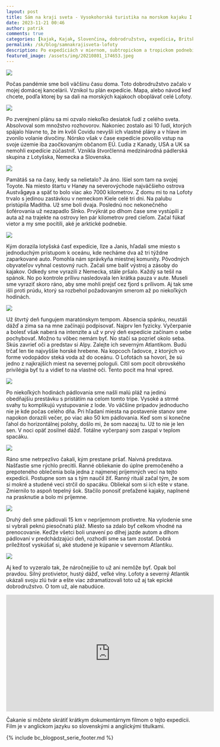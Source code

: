 ```yaml
---
layout: post
title: Sám na kraji sveta - Vysokohorská turistika na morskom kajaku I
date: 2023-11-21 00:46
author: patrik
comments: true
categories: [kajak, Kajak, Slovenčina, dobrodružstvo, expedícia, Britská Kolumbia, Kanada, medveď, tuleň, veľryba, outdoor]
permalink: /sk/blog/samnakrajisveta-lofoty
description: Po expedíciách v miernom, subtropickom a tropickom podnebí som začal snívať o ceste na ďaleký sever. Tak, ako som sľúbil, tak sa s tebou po dvoch rokoch vrátim až za polárny kruh na nórske súostrovie Lofoty. Príbeh o posúvaní hraníc. O objavovaní sveta aj samého seba. Dobrodružstvo v arktickej časti Atlantického oceánu.  
featured_image: /assets/img/20210801_174653.jpeg
---
```

![](/assets/img/map-lof-2.jpg)

Počas pandémie sme boli väčšinu času doma. Toto dobrodružstvo začalo v mojej domácej kancelárii. Vznikol tu plán expedície. Mapa, alebo návod keď chcete, podľa ktorej by sa dali na morských kajakoch oboplávať celé Lofoty.

![](/assets/img/20210816_093138.jpeg)

Po zverejnení plánu sa mi ozvalo niekoľko desiatok ľudí z celého sveta. Absolvoval som množstvo rozhovorov. Nakoniec zostalo asi 10 ľudí, ktorých spájalo hlavne to, že im kvôli Covidu nevyšli ich vlastné plány a v hlave im zvonilo volanie divočiny. Nórsko však v čase expedície povolilo vstup na svoje územie iba zaočkovaným občanom EÚ. Ľudia z Kanady, USA a UK sa nemohli expedície zúčastniť. Vznikla štvorčlenná medzinárodná pádlerská skupina z Lotyšska, Nemecka a Slovenska.

![](/assets/img/20210801_174653.jpeg)

Pamätáš sa na časy, kedy sa nelietalo? Ja áno. Išiel som tam na svojej Toyote. Na miesto štartu v Hanøy na severovýchode najväčšieho ostrova Austvågøya a späť to bolo viac ako 7000 kilometrov. Z domu mi to na Lofoty trvalo s jedinou zastávkou v nemeckom Kiele celé tri dni. Na palubu pristúpila Maditha. Už sme boli dvaja. Poslednú noc nekonečného šoférovania už nezapadlo Slnko. Prvýkrát po dlhom čase sme vystúpili z auta až na trajekte na ostrovy len pár kilometrov pred cieľom. Začal fúkať vietor a my sme pocítili, aké je arktické podnebie.

![](/assets/img/OI000004.jpeg)

Kým dorazila lotyšská časť expedície, Ilze a Janis, hľadali sme miesto s jednoduchým prístupom k oceánu, kde necháme dva až tri týždne zaparkované auto. Pomohla nám správkyňa miestnej komunity. Pôvodných obyvateľov vyhnal cestovný ruch. Začali sme baliť výstroj a zásoby do kajakov. Odkedy sme vyrazili z Nemecka, stále pršalo. Každý sa tešil na spánok. No po kontrole prílivu nasledovala len krátka pauza v aute. Museli sme vyraziť skoro ráno, aby sme mohli prejsť cez fjord s prílivom. Aj tak sme išli proti prúdu, ktorý sa rozbehol požadovaným smerom až po niekoľkých hodinách.

![](/assets/img/DSC_8226.jpeg)

Už štvrtý deň fungujem maratónskym tempom. Absencia spánku, neustáli dážď a zima sa na mne začínajú podpisovať. Najprv len fyzicky. Vyčerpanie a bolesť však naberá na intenzite a už v prvý deň expedície začínam o sebe pochybovať. Možno tu vôbec nemám byť. No stačí sa pozrieť okolo seba. Skús zavrieť oči a predstav si Alpy. Zalejte ich severným Atlantikom. Budú trčať len tie najvyššie horské hrebene. Na kopcoch ľadovce, z ktorých vo forme vodopádov steká voda až do oceánu. O Lofotách sa hovorí, že sú jedno z najkrajších miest na severnej pologuli. Cítil som pocit obrovského privilégia byť tu a vidieť to na vlastné oči. Tento pocit ma hnal vpred.

![](/assets/img/OI000012.jpeg)

Po niekoľkých hodinách pádlovania sme našli malú pláž na jedinú obedňajšiu prestávku s pristátím na celom tomto tripe. Vysoké a strmé svahy tu komplikujú vystupovanie z lode. Vo väčšine prípadov jednoducho nie je kde počas celého dňa. Pri hľadaní miesta na postavenie stanov sme napokon dorazili večer, po viac ako 50 km pádlovania. Keď som si konečne ľahol do horizontálnej polohy, došlo mi, že som naozaj tu. Už to nie je len sen. V noci opäť zosilnel dážď. Totálne vyčerpaný som zaspal v teplom spacáku. 

![](/assets/img/20210818_215104_951.jpeg)

Ráno sme netrpezlivo čakali, kým prestane pršať. Naivná predstava. Našťastie sme rýchlo precitli. Ranné obliekanie do úplne premočeného a prepoteného oblečenia bola jedna z najmenej príjemných vecí na tejto expedícii. Postupne som sa s tým naučil žiť. Ranný rituál začal tým, že som si mokré a studené veci strčil do spacáku. Obliekal som si ich ešte v stane. Zmiernilo to aspoň tepelný šok. Stačilo ponosiť preťažené kajaky, naplnené na prasknutie a bolo mi príjemne.    

![](/assets/img/OI000035.jpeg)

Druhý deň sme pádlovali 15 km v nepríjemnom protivetre. Na vylodenie sme si vybrali peknú piesočnatú pláž. Miesto sa zdalo byť celkom vhodné na prenocovanie. Keďže všetci boli unavení po dlhej jazde autom a dlhom pádlovaní v predchádzajúci deň, rozhodli sme sa tam zostať. Dobrá príležitosť vyskúšať si, aké studené je kúpanie v severnom Atlantiku.

![](/assets/img/lof-map-1.jpg)

Aj keď to vyzeralo tak, že náročnejšie to už ani nemôže byť. Opak bol pravdou. Silný protivietor, hustý dážď, veľké vlny. Lofoty a severný Atlantik ukázali svoju zlú tvár a ešte viac zdramatizovali toto už aj tak epické dobrodružstvo. O tom už, ale nabudúce.

<iframe width="560" height="315" src="https://www.youtube.com/embed/BV9OnfBjgkk" title="The Lofoten Islands Circumnavigation" frameborder="0" allow="accelerometer; autoplay; clipboard-write; encrypted-media; gyroscope; picture-in-picture" allowfullscreen></iframe>

Čakanie si môžete skrátiť krátkym dokumentárnym filmom o tejto expedícii. Film je v anglickom jazyku so slovenskými a anglickými titulkami.


{% include bc_blogpost_serie_footer.md %}